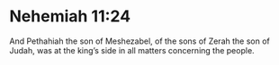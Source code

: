 # Nehemiah 11:24

And Pethahiah the son of Meshezabel, of the sons of Zerah the son of Judah, was at the king’s side in all matters concerning the people.
